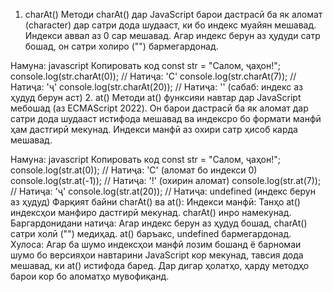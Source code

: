 1. charAt()
Методи charAt() дар JavaScript барои дастрасӣ ба як аломат (character) дар сатри дода шудааст, ки бо индекс муайян мешавад. Индекси аввал аз 0 сар мешавад. Агар индекс берун аз ҳудуди сатр бошад, он сатри холиро ("") бармегардонад.

Намуна:
javascript
Копировать код
const str = "Салом, ҷаҳон!";
console.log(str.charAt(0)); // Натиҷа: 'С'
console.log(str.charAt(7)); // Натиҷа: 'ҷ'
console.log(str.charAt(20)); // Натиҷа: '' (сабаб: индекс аз ҳудуд берун аст)
2. at()
Методи at() функсияи навтар дар JavaScript мебошад (аз ECMAScript 2022). Он барои дастрасӣ ба як аломат дар сатри дода шудааст истифода мешавад ва индексро бо формати манфӣ ҳам дастгирӣ мекунад. Индекси манфӣ аз охири сатр ҳисоб карда мешавад.

Намуна:
javascript
Копировать код
const str = "Салом, ҷаҳон!";
console.log(str.at(0));  // Натиҷа: 'С' (аломат бо индекси 0)
console.log(str.at(-1)); // Натиҷа: '!' (охирин аломат)
console.log(str.at(7));  // Натиҷа: 'ҷ'
console.log(str.at(20)); // Натиҷа: undefined (индекс берун аз ҳудуд)
Фарқият байни charAt() ва at():
Индекси манфӣ: Танҳо at() индексҳои манфиро дастгирӣ мекунад. charAt() инро намекунад.
Баргардонидани натиҷа:
Агар индекс берун аз ҳудуд бошад, charAt() сатри холӣ ("") медиҳад.
at() баръакс, undefined бармегардонад.
Хулоса: Агар ба шумо индексҳои манфӣ лозим бошанд ё барномаи шумо бо версияҳои навтарини JavaScript кор мекунад, тавсия дода мешавад, ки at() истифода баред. Дар дигар ҳолатҳо, ҳарду методҳо барои кор бо аломатҳо мувофиқанд.